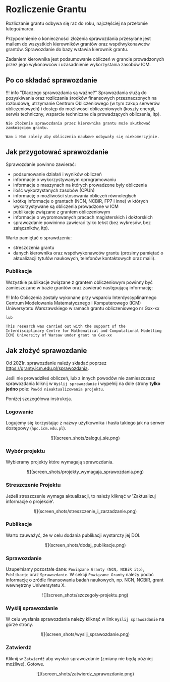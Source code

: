 
# Rozliczenie Grantu

Rozliczanie grantu odbywa się raz do roku, najczęściej na przełomie lutego/marca.

Przypomnienie o konieczności złożenia sprawozdania przesyłane jest mailem do wszystkich kierowników grantów oraz współwykonawców grantów. Sprawozdanie do bazy wstawia kierownik grantu.

Zadaniem kierownika jest podsumowanie obliczeń w grancie prowadzonych
przez jego wykonawców i uzasadnienie wykorzystania zasobów ICM.

## Po co składać sprawozdanie

!!! info "Dlaczego sprawozdania są ważne?"
    Sprawozdania służą do pozyskiwania oraz rozliczania środków finansowych przeznaczonych na rozbudowę, utrzymanie Centrum Obliczeniowego (w tym zakup serwerów obliczeniowych) i dostęp do możliwości obliczeniowych (koszty energii, serwis techniczny, wsparcie techniczne dla prowadzących obliczenia, itp).

    Nie złożenie sprawozdania przez kierownika grantu może skutkować zamknięciem grantu. 

    Wam i Nam zależy aby obliczenia naukowe odbywały się niekomercyjnie.

## Jak przygotować sprawozdanie

Sprawozdanie powinno zawierać:

- podsumowanie działań i wyników obliczeń
- informacje o wykorzystywanym oprogramowaniu
- informacje o maszynach na których prowadzone były obliczenia
- ilość wykorzystanych zasobów (CPUh)
- informację o możliwości stosowania obliczeń równoległych
- krótką informacje o grantach (NCN, NCBiR, FP7 i inne) w których wykorzystywane są obliczenia prowadzone w ICM
- publikacje związane z grantem obliczeniowym
- informacje o wypromowanych pracach magisterskich i doktorskich
- sprawozdanie powininno zawierać tylko tekst (bez wykresów, bez załączników, itp).

Warto pamiętać o sprawdzeniu:

- streszczenia grantu
- danych kierownika oraz współwykonawców grantu (prosimy pamiętać o aktualizacji tytułów naukowych, telefonów kontaktowych oraz maili).

### Publikacje

Wszystkie publikacje związane z grantem obliczeniowym powinny być
zamieszczane w bazie grantów oraz zawierać następującą informację:

!!! Info
    Obliczenia zostały wykonane przy wsparciu Interdyscyplinarnego Centrum
    Modelowania Matematycznego i Komputerowego (ICM) Uniwersytetu Warszawskiego 
    w ramach grantu obliczeniowego nr Gxx-xx

    lub 

    This research was carried out with the support of the
    Interdisciplinary Centre for Mathematical and Computational Modelling
    ICM) University of Warsaw under grant no Gxx-xx

## Jak złożyć sprawozdanie

Od 2021r. sprawozdanie należy składać poprzez <https://granty.icm.edu.pl/sprawozdania>.

Jeśli nie prowadziłeś obliczeń, lub z innych powodów nie zamieszczasz sprawozdania kliknij w `Wyślij sprawozdanie` i wypełnij na dole strony **tylko jedno** pole: `Powód nieaktualizowania projektu`. 

<!-- [Powód nieaktualizowania projektu](./rozliczanie_grantu.md#powod-nieaktualizowania-projektu "wikilink").
 -->
Poniżej szczegółowa instrukcja.

### Logowanie

Logujemy się korzystając z nazwy użytkownika i hasła takiego jak na serwer dostępowy (`hpc.icm.edu.pl`).

<center> ![](screen_shots/zaloguj_sie.png) </center>

### Wybór projektu

Wybieramy projekty które wymagają sprawozdania.

<center> ![](screen_shots/projekty_wymagaja_sprawozdania.png) </center>

### Streszczenie Projektu

Jeżeli streszczenie wymaga aktualizacji, to należy kliknąć w 'Zaktualizuj informacje o projekcie'.

<center> ![](screen_shots/streszczenie_i_zarzadzanie.png) </center>

### Publikacje

Warto zauważyć, że w celu dodania publikacji wystarczy jej DOI.

<center> ![](screen_shots/dodaj_publikacje.png) </center>

### Sprawozdanie

Uzupełniamy pozostałe dane: `Powiązane Granty (NCN, NCBiR itp)`, `Publikacje` oraz `Sprawozdanie`.
W sekcji `Powiązane Granty` należy podać informację o zródle finansowania badań naukowych, np. NCN, NCBiR, grant wewnętrzny Uniwersytetu X.

<center> ![](screen_shots/szczegoly-projektu.png) </center>

### Wyślij sprawozdanie

W celu wysłania sprawozdania należy kliknąć w link `Wyślij sprawozdanie` na górze strony.

<center> ![](screen_shots/wyslij_sprawozdanie.png) </center>



### Zatwierdź

Kliknij w `Zatwierdź` aby wysłać sprawozdanie (zmiany nie będą później możliwe). Gotowe.

<center> ![](screen_shots/zatwierdz_sprawozdanie.png) </center>

